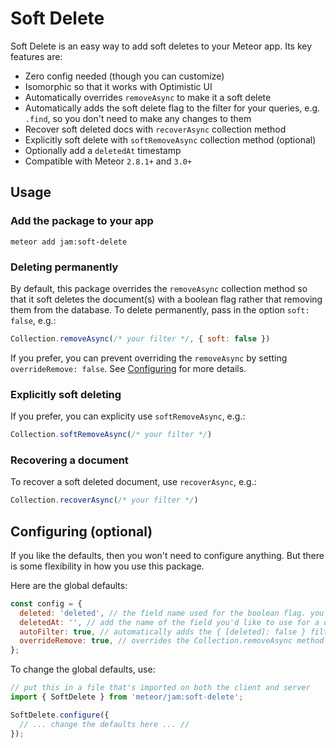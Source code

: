 # Soft Delete

Soft Delete is an easy way to add soft deletes to your Meteor app. Its key features are:

* Zero config needed (though you can customize)
* Isomorphic so that it works with Optimistic UI
* Automatically overrides `removeAsync` to make it a soft delete
* Automatically adds the soft delete flag to the filter for your queries, e.g. `.find`, so you don't need to make any changes to them
* Recover soft deleted docs with `recoverAsync` collection method
* Explicitly soft delete with `softRemoveAsync` collection method (optional)
* Optionally add a `deletedAt` timestamp
* Compatible with Meteor `2.8.1+` and `3.0+`

## Usage

### Add the package to your app
`meteor add jam:soft-delete`

### Deleting permanently
By default, this package overrides the `removeAsync` collection method so that it soft deletes the document(s) with a boolean flag rather that removing them from the database. To delete permanently, pass in the option `soft: false`, e.g.:
```js
Collection.removeAsync(/* your filter */, { soft: false })
```

If you prefer, you can prevent overriding the `removeAsync` by setting `overrideRemove: false`. See [Configuring](#configuring-optional) for more details.

### Explicitly soft deleting
If you prefer, you can explicity use `softRemoveAsync`, e.g.:
```js
Collection.softRemoveAsync(/* your filter */)
```

### Recovering a document
To recover a soft deleted document, use `recoverAsync`, e.g.:
```js
Collection.recoverAsync(/* your filter */)
```

## Configuring (optional)
If you like the defaults, then you won't need to configure anything. But there is some flexibility in how you use this package.

Here are the global defaults:
```js
const config = {
  deleted: 'deleted', // the field name used for the boolean flag. you can update to your preference, e.g. 'isDeleted'
  deletedAt: '', // add the name of the field you'd like to use for a deletedAt timestamp, e.g. 'deletedAt', if you want to include it on your docs
  autoFilter: true, // automatically adds the { [deleted]: false } filter to your queries
  overrideRemove: true, // overrides the Collection.removeAsync method to make it a soft delete instead
};
```

To change the global defaults, use:
```js
// put this in a file that's imported on both the client and server
import { SoftDelete } from 'meteor/jam:soft-delete';

SoftDelete.configure({
  // ... change the defaults here ... //
});
```

